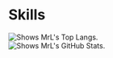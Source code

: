 # Skills
<picture>
    <source media="(prefers-color-scheme: dark)" srcset="https://github-readme-stats.vercel.app/api/top-langs?username=BreakZero&theme=algolia">
    <img alt="Shows MrL's Top Langs." src="https://github-readme-stats.vercel.app/api/top-langs?username=BreakZero&theme=flag-india">
</picture>
<br/>
<picture>
    <source media="(prefers-color-scheme: dark)" srcset="https://github-readme-stats.vercel.app/api?username=BreakZero&theme=algolia">
    <img alt="Shows MrL's GitHub Stats." src="https://github-readme-stats.vercel.app/api?username=BreakZero&theme=flag-india">
</picture>

<!-- # Pinned -->
<!-- <a href="https://github.com/EasyZone-org/E-Wallet-KMP"> -->
<!--     <picture> -->
<!--         <source media="(prefers-color-scheme: dark)" srcset="https://github-readme-stats.vercel.app/api/pin?username=BreakZero&repo=E-Wallet-KMP&theme=algolia"> -->
<!--         <img alt="" src="https://github-readme-stats.vercel.app/api/pin?username=BreakZero&repo=E-Wallet-KMP&theme=flag-india"> -->
<!--     </picture> -->
<!-- </a> -->
<!-- <a href="https://github.com/BreakZero/TODO-LIST-KMM"> -->
<!--     <picture> -->
<!--         <source media="(prefers-color-scheme: dark)" srcset="https://github-readme-stats.vercel.app/api/pin?username=BreakZero&repo=TODO-LIST-KMM&theme=algolia"> -->
<!--         <img alt="" src="https://github-readme-stats.vercel.app/api/pin?username=BreakZero&repo=TODO-LIST-KMM&theme=flag-india"> -->
<!--     </picture> -->
<!-- </a> -->
<!-- <a href="https://github.com/BreakZero/iWallet-Mobile"> -->
<!--     <picture> -->
<!--         <source media="(prefers-color-scheme: dark)" srcset="https://github-readme-stats.vercel.app/api/pin?username=BreakZero&repo=iWallet-Mobile&theme=algolia"> -->
<!--         <img alt="" src="https://github-readme-stats.vercel.app/api/pin?username=BreakZero&repo=iWallet-Mobile&theme=flag-india"> -->
<!--     </picture> -->
<!-- </a> -->
<!-- <a href="https://github.com/BreakZero/EasyWallet-Service"> -->
<!--     <picture> -->
<!--         <source media="(prefers-color-scheme: dark)" srcset="https://github-readme-stats.vercel.app/api/pin?username=BreakZero&repo=EasyWallet-Service&theme=algolia"> -->
<!--         <img alt="" src="https://github-readme-stats.vercel.app/api/pin?username=BreakZero&repo=EasyWallet-Service&theme=flag-india"> -->
<!--     </picture> -->
<!-- </a> -->
